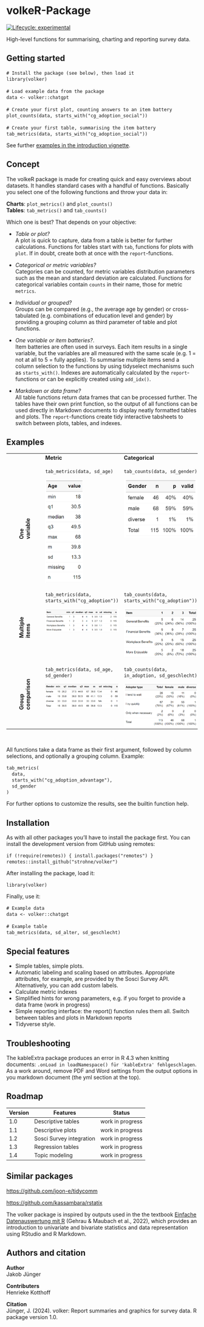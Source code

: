 
<!-- README.md is generated from README.Rmd. Please edit that file -->

# volkeR-Package

<!-- badges: start -->

[![Lifecycle:
experimental](https://img.shields.io/badge/lifecycle-experimental-orange.svg)](https://lifecycle.r-lib.org/articles/stages.html#experimental)
<!-- badges: end -->

High-level functions for summarising, charting and reporting survey
data.

## Getting started

    # Install the package (see below), then load it
    library(volker)

    # Load example data from the package
    data <- volker::chatgpt

    # Create your first plot, counting answers to an item battery
    plot_counts(data, starts_with("cg_adoption_social"))

    # Create your first table, summarising the item battery
    tab_metrics(data, starts_with("cg_adoption_social"))

See further [examples in the introduction
vignette](vignettes/introduction.Rmd).

## Concept

The volkeR package is made for creating quick and easy overviews about
datasets. It handles standard cases with a handful of functions.
Basically you select one of the following functions and throw your data
in:

**Charts**: `plot_metrics()` and `plot_counts()`  
**Tables**: `tab_metrics()` and `tab_counts()`

Which one is best? That depends on your objective:

- *Table or plot?*  
  A plot is quick to capture, data from a table is better for further
  calculations. Functions for tables start with `tab`, functions for
  plots with `plot`. If in doubt, create both at once with the
  `report`-functions.

- *Categorical or metric variables?*  
  Categories can be counted, for metric variables distribution
  parameters such as the mean and standard deviation are calculated.
  Functions for categorical variables contain `counts` in their name,
  those for metric `metrics`.

- *Individual or grouped?*  
  Groups can be compared (e.g., the average age by gender) or
  cross-tabulated (e.g. combinations of education level and gender) by
  providing a grouping column as third parameter of table and plot
  functions.

- *One variable or item batteries?*.  
  Item batteries are often used in surveys. Each item results in a
  single variable, but the variables are all measured with the same
  scale (e.g. 1 = not at all to 5 = fully applies). To summarise
  multiple items send a column selection to the functions by using
  tidyselect mechanisms such as `starts_with()`. Indexes are
  automatically calculated by the `report`-functions or can be
  explicitly created using `add_idx()`.

- *Markdown or data frame?*  
  All table functions return data frames that can be processed further.
  The tables have their own print function, so the output of all
  functions can be used directly in Markdown documents to display neatly
  formatted tables and plots. The `report`-functions create tidy
  interactive tabsheets to switch between plots, tables, and indexes.

## Examples

<table>
<tbody>
<tr>
<td>
</td>
<td>
<strong>Metric</strong>
</td>
<td>
<strong>Categorical</strong>
</td>
</tr>
<tr>
<td>
<strong style="display: block;transform: rotate(-90deg);">One
variable</strong>
</td>
<td valign="top">

    tab_metrics(data, sd_age)

<img src="plots/english/tab_var_metrics.png" alt="Verteilungsübersicht einer metrischen Variable" title="Verteilungsübersicht" width="100">
</td>
<td valign="top">

    tab_counts(data, sd_gender)

<img src="plots/english/tab_var_counts.png" alt="Häufigkeitstabelle einer kategorialen Variable" title="Häufigkeitstabelle" width="200">
</td>
</tr>
<tr>
<td>
<strong style="display: block;transform: rotate(-90deg);">Multiple
items</strong>
</td>
<td valign="top">

    tab_metrics(data, starts_with("cg_adoption"))

<img src="plots/english/tab_item_metrics.png" alt="Verteilungsübersicht einer Itembatterie" title="Verteilungsübersicht Itembatterie" width="300">
</td>
<td valign="top">

    tab_counts(data, starts_with("cg_adoption"))

<img src="plots/english/tab_item_counts.png" alt="Häufigkeitsübersicht einer Itembatterie" title="Häufigkeitstabelle Items" width="300">
</td>
</tr>
<tr>
<td>
<strong style="display: block;transform: rotate(-90deg);">Group
comparison </strong>
</td>
<td valign="top">

    tab_metrics(data, sd_age, sd_gender)

<img src="plots/english/tab_group_metrics.png" alt="Compare metric items by group" width="300">
</td>
<td valign="top">

    tab_counts(data, in_adoption, sd_geschlecht)

<img src="plots/english/tab_group_counts.png" alt="Cross tabulate two variables" width="300">
</td>
</tr>
</tbody>
</table>

<br>

All functions take a data frame as their first argument, followed by
column selections, and optionally a grouping column. Example:

    tab_metrics(
      data,
      starts_with("cg_adoption_advantage"),
      sd_gender
    )

For further options to customize the results, see the builtin function
help.

## Installation

As with all other packages you’ll have to install the package first. You
can install the development version from GitHub using remotes:

    if (!require(remotes)) { install.packages("remotes") }
    remotes::install_github("strohne/volker")

After installing the package, load it:

    library(volker)

Finally, use it:

    # Example data
    data <- volker::chatgpt

    # Example table
    tab_metrics(data, sd_alter, sd_geschlecht)

## Special features

- Simple tables, simple plots.
- Automatic labeling and scaling based on attributes. Appropriate
  attributes, for example, are provided by the Sosci Survey API.
  Alternatively, you can add custom labels.
- Calculate metric indexes
- Simplified hints for wrong parameters, e.g. if you forget to provide a
  data frame (work in progress)
- Simple reporting interface: the report() function rules them all.
  Switch between tables and plots in Markdown reports
- Tidyverse style.

## Troubleshooting

The kableExtra package produces an error in R 4.3 when knitting
documents: `.onLoad in loadNamespace() für 'kableExtra' fehlgeschlagen`.
As a work around, remove PDF and Word settings from the output options
in you markdown document (the yml section at the top).

## Roadmap

| Version | Features                 | Status           |
|---------|--------------------------|------------------|
| 1.0     | Descriptive tables       | work in progress |
| 1.1     | Descriptive plots        | work in progress |
| 1.2     | Sosci Survey integration | work in progress |
| 1.3     | Regression tables        | work in progress |
| 1.4     | Topic modeling           | work in progress |

## Similar packages

<https://github.com/joon-e/tidycomm>

<https://github.com/kassambara/rstatix>

The volker package is inspired by outputs used in the the textbook
[Einfache Datenauswertung mit
R](https://doi.org/10.1007/978-3-658-34285-2) (Gehrau & Maubach et al.,
2022), which provides an introduction to univariate and bivariate
statistics and data representation using RStudio and R Markdown.

## Authors and citation

**Author**  
Jakob Jünger

**Contributers**  
Henrieke Kotthoff

**Citation**  
Jünger, J. (2024). volker: Report summaries and graphics for survey
data. R package version 1.0.
